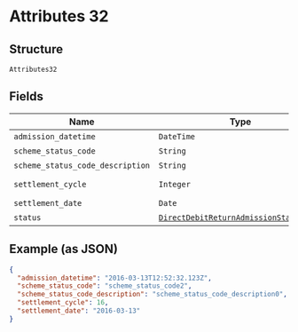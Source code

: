 
# Attributes 32

## Structure

`Attributes32`

## Fields

| Name | Type | Tags | Description |
|  --- | --- | --- | --- |
| `admission_datetime` | `DateTime` | Optional | - |
| `scheme_status_code` | `String` | Optional | - |
| `scheme_status_code_description` | `String` | Optional | - |
| `settlement_cycle` | `Integer` | Optional | **Constraints**: `>= 0` |
| `settlement_date` | `Date` | Optional | - |
| `status` | [`DirectDebitReturnAdmissionStatusEnum`](../../doc/models/direct-debit-return-admission-status-enum.md) | Optional | - |

## Example (as JSON)

```json
{
  "admission_datetime": "2016-03-13T12:52:32.123Z",
  "scheme_status_code": "scheme_status_code2",
  "scheme_status_code_description": "scheme_status_code_description0",
  "settlement_cycle": 16,
  "settlement_date": "2016-03-13"
}
```

